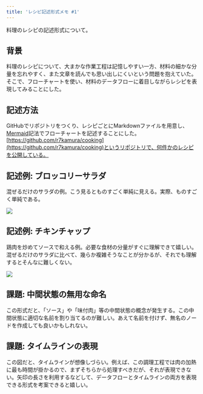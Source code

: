 ```yaml
---
title: 'レシピ記述形式メモ #1'
---
```

料理のレシピの記述形式について。

背景
--

料理のレシピについて、大まかな作業工程は記憶しやすい一方、材料の細かな分量を忘れやすく、また文章を読んでも思い出しにくいという問題を抱えていた。そこで、フローチャートを使い、材料のデータフローに着目しながらレシピを表現してみることにした。

記述方法
----

GitHubでリポジトリをつくり、レシピごとにMarkdownファイルを用意し、[Mermaid](https://mermaid-js.github.io/)記法でフローチャートを記述することにした。[https://github.com/r7kamura/cooking](https://github.com/r7kamura/cooking)というリポジトリで、何件かのレシピを公開している。

記述例: ブロッコリーサラダ
--------------

混ぜるだけのサラダの例。こう見るとものすごく単純に見える。実際、ものすごく単純である。

![](https://lh3.googleusercontent.com/docs/ADP-6oGkBabSN9-dznNRSQWGRGmuZtwkEwg7nrxLrpZVOhWldQ5oKhX-b-pfg1G97ee7WXVrzYmmRyolCBs0A2x7cDEbj7W6B37ym-gAphDEC1rCEhEDkydFccU0VQQS4nm0Y46b8dfR8zEg6qzCMwdkuE1y5nKS925ddzTqwVQWEpWZT09SMcn-O1y9a3IujZ-HAOyUMnlQm4zgzCh4_oEHO1sNIN_lBggJbs6AxHByg9HChAIjRElYM6M30uiODcXVRQ5PuXEfkmfO80i4iLAeHKUO1i855XVldS91ihtEnpNeVPGHT49gD_MCgYRVtNIT30m0GGmcdKFGLh9Z2cfFmGW2bzJ7Pah-lOzashHrIr0vXbF0TbrT_UJDscdv3h3UjN-QqWJt7_d4RM1nwKG0EKSjY3NkFe-n_47HBB_EEofGzeu49EBI2B-YoDl2CMzCnU76SliCzrTg3J9gsrLf-OczeZYobhLSMgXI9CnQ4PqqACGyFVXlIfK-x4PNfbuxCm7KiVqn2oGKaeU9LCbq_sjbimzHqHu-VNICarOYF2d2-EMxS12-pLbyju-txa_kLWh7_p6WXbpnq5Etls_anxcXT1Q77ff6OewC61xxvmcVE2biCrU-Exdur1VTb_FD2bNcv_1ZuI5K0kleMzib2V6rWpPwopN9P2CA0xq2FEFZs1-uSaozMO40UWSic5nFK9O9trvB5kekBAIarbm15ol0kHC03k5-Fmj00Nz_tGRCLnagiXaePh9hi4mwV-_l2XcjHY1jRhATABEN2jQFNp_3xJf8O6n6Qr1E34U9dIXHLUmhtqtBSvI_se-9fY8uArUDLKuHGjCNxUoe4NXtkzl8cG2qL0Oe2SdUYpJzeMAfh8CHgEJrJztgSMHeTCLWY-n72KzsLQ6w4BDYuNd_SXTpnTXL2gSgHxiQ9ruv4G-PL1V-hLsJeoYSktpGiOGS679ics1Q9je7zJFFSdUbMa6RGDLYA5sEccgwxSeKJZW8JSi01Tyw5ZeQWk6MgTxQfn5RtK_hvmWSWxyg2ebn__jdVsvJ031LKOjEgT11xSsQmw6FcyhXR_deUw7cBXyH3JmAtqge0rUasqJrscCdTepeeLZY9CzKxEzhT-wjzmPwt3YV49OOWkFnE656p7a9Y8StXHEVdXElG2DC2lgEuWRZmXrfZTLU54UGEQddZneYuFTUdLgVFu52KQ8NOqJfJBxrPMTdxbt_Q9zWgX29AFxQ3S4Bxn38IwTxNLacnd7KI1mM)

記述例: チキンチャップ
------------

鶏肉を炒めてソースで和える例。必要な食材の分量がすぐに理解できて嬉しい。混ぜるだけのサラダに比べて、幾らか複雑そうなことが分かるが、それでも理解するとそんなに難しくない。

![](https://lh3.googleusercontent.com/docs/ADP-6oGACZ4c_VHZlwzG1oqlHjCd4FZP_g0O1GRrjdTfxIUY_abuC8wFrWyKhx16pSVRuHW6BnIbqYw_n6TIBwmGjs1ObIF_XhrtwUPRp4xZVxfVE4epfUKMsAhyX8rSBD0CIFIOe2JEKUQj5bTxn7t2Xaq6eDkvLCpxfKUfAUMZJakDKYakUbNAdUxWZNG7nNTEt-jC2JUaY94JWN9QAjbpYnHGSoliVKVkbV6ltkmrcpbc3fnN5ToGqIqlZnzFUKR8bWTzfLdu8Hip5RTUu98GLxQkdJ8cfZTwrZViIuMzYTlx0MWAzlTNnYo4Lol32qihPfh_4hz3TCQgyesydIK_N4LXeB_VAg8u_rUv07x4M5d5xZbjwmv1iSdyOVsc3Dc_4dSFWlXPPltJ5kyHxG7nxBdrxLsYJODdU3KkE4wFkNdyyPmxWVlu487cvhegmVimcz6smNB16mjWXiLEmtVPfl7NFnz4uhQl4bji7CsV6pbN77EC7G3h3KsrdewFFYBV8UPdaDpZZ5xb3otugzHQ1tnfELM4uW_TI4AbhqMaiBjqwTQlvm8Ziq6RJUYRPjWL05zNYCPe-raNTUOrAg2u_Jlt5wafEBEkfCdX0gie9hcjhCwn_B5l7FmN17jgDuzKhHLylyIOfygXfotNPKT_HCa1p-NM64TicR4Ov393IZMcH1vqB-e_0Hvl0znNkgvnKTUJo4P2_iIctgzCZNULHhb9_Qp0RzP0VRHRjlQ6AY9OFKZmOiTuRceWu1kYyc-PHNCuKH2nLbd7_6-GoI1JJ8_Lgy_vSJy457nciE2D2K9Ek_0EyvZyDvOJstx60pTv_dR7x1fuDQc3C-LKehDcGjIGixIjhb7-i4ORHfsvdIMRu6ClUvfLYSWLWja-6cTyvwiQUFC8TDffG0_lE6rG0GnoMsWCsOdeVHShKJtIJQW5R33hjWpvWz7_k6IZXpgRh0Mi80b2MBACto3xycGx_8WpYLJif-FudrOmyA8Zk9iH_lo240o286f6Ga-430-HRZsGNAR3wfqqFipiYFAf1dh18shTaMKSZjGZgpTPO52LN3YRuc3LnOUQhjg2luSbUVhEk25rmr0ttYu2_9MlacLypI8H_zKKyPlstDwwukhNHnD2HKY0Xxfi-92WxD1tLmRYgepT8KQplZe_RgZeI6SkSwncIP--eegkMzKLq2O9tL7IJOUAAvMCANzyiTQn7FjB1rQoPUU7LCYH-NLk1K0u3j4iu97-mVMJACWuFvg5JGLk)

課題: 中間状態の無用な命名
--------------

この形式だと、「ソース」や「味付肉」等の中間状態の概念が発生する。この中間状態に適切な名前を割り当てるのが難しい。あえて名前を付けず、無名のノードを作成しても良いかもしれない。

課題: タイムラインの表現
-------------

この図だと、タイムラインが想像しづらい。例えば、この調理工程では肉の加熱に最も時間が掛かるので、まずそちらから処理すべきだが、それが表現できない。矢印の長さを利用するなどして、データフローとタイムラインの両方を表現できる形式を考案できると嬉しい。
